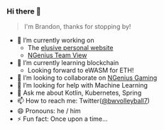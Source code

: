 ### Hi there 👋
> I'm Brandon, thanks for stopping by! 

- 🔭 I’m currently working on
  -  The [elusive personal website](https://bwvolleyball.github.io)
  -  [NGenius Team View](https://ngeniusesports.com/)
- 🌱 I’m currently learning blockchain
  - Looking forward to eWASM for ETH!
- 👯 I’m looking to collaborate on [NGenius Gaming](https://github.com/ngeniusgaming)
- 🤔 I’m looking for help with Machine Learning
- 💬 Ask me about Kotlin, Kubernetes, Spring
- 📫 How to reach me: Twitter([@bwvolleyball7](https://twitter.com/bwvolleyball7))
- 😄 Pronouns: he / him
- ⚡ Fun fact: Once upon a time...

<!--
**Bwvolleyball/bwvolleyball** is a ✨ _special_ ✨ repository because its `README.md` (this file) appears on your GitHub profile.

Here are some ideas to get you started:

- 🔭 I’m currently working on ...
- 🌱 I’m currently learning ...
- 👯 I’m looking to collaborate on ...
- 🤔 I’m looking for help with ...
- 💬 Ask me about ...
- 📫 How to reach me: ...
- 😄 Pronouns: ...
- ⚡ Fun fact: ...
-->
